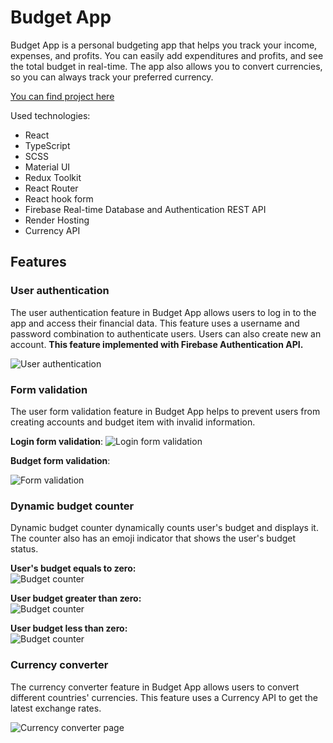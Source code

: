 # Budget App

Budget App is a personal budgeting app that helps you track your income, expenses, and profits. You can easily add expenditures and profits, and see the total budget in real-time. The app also allows you to convert currencies, so you can always track your preferred currency.

[You can find project here](https://budget-app-ng0j.onrender.com)

Used technologies:

- React
- TypeScript
- SCSS
- Material UI
- Redux Toolkit
- React Router
- React hook form
- Firebase Real-time Database and Authentication REST API
- Render Hosting
- Currency API

## Features

### User authentication

The user authentication feature in Budget App allows users to log in to the app and access their financial data. This feature uses a username and password combination to authenticate users. Users can also create new an account. **This feature implemented with Firebase Authentication API.**

![User authentication](https://drive.google.com/uc?id=1SuF5Ur0-p8GrDGY-fI0UPcxL9qCjzFC9)

### Form validation

The user form validation feature in Budget App helps to prevent users from creating accounts and budget item with invalid information.

**Login form validation**:
![Login form validation](https://drive.google.com/uc?id=1qDe1B5Xapox5NPgGxrqALX3QYKuS1YEm)

**Budget form validation**:

![Form validation](https://drive.google.com/uc?id=1AEnGIxGWRg9ax4ODsAYgD0_xVrwoioDa)

### Dynamic budget counter

Dynamic budget counter dynamically counts user's budget and displays it. The counter also has an emoji indicator that shows the user's budget status.

**User's budget equals to zero:** <br/>
![Budget counter](https://drive.google.com/uc?id=1zZmsJSL-EVZMxVOkqTInsHP-Nt7HQl-e)

**User budget greater than zero:** <br/>
![Budget counter](https://drive.google.com/uc?id=1slCZwu34OKUP_KuCuGLUi26efNcOrTWr)

**User budget less than zero:** <br/>
![Budget counter](https://drive.google.com/uc?id=1YiNUuqjp7_LpxwsKSj9GiXOyKbMcKUFp)

### Currency converter

The currency converter feature in Budget App allows users to convert different countries' currencies. This feature uses a Currency API to get the latest exchange rates.

![Currency converter page](https://drive.google.com/uc?id=1Z4WG36Gld63HCDepQK4ImPXqVwSlpWa_)
